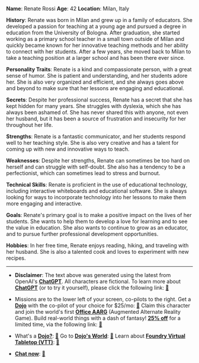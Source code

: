 **Name**: Renate Rossi
**Age**: 42
**Location**: Milan, Italy

**History**: Renate was born in Milan and grew up in a family of educators. She developed a passion for teaching at a young age and pursued a degree in education from the University of Bologna. After graduation, she started working as a primary school teacher in a small town outside of Milan and quickly became known for her innovative teaching methods and her ability to connect with her students. After a few years, she moved back to Milan to take a teaching position at a larger school and has been there ever since.

**Personality Traits**: Renate is a kind and compassionate person, with a great sense of humor. She is patient and understanding, and her students adore her. She is also very organized and efficient, and she always goes above and beyond to make sure that her lessons are engaging and educational.

**Secrets**: Despite her professional success, Renate has a secret that she has kept hidden for many years. She struggles with dyslexia, which she has always been ashamed of. She has never shared this with anyone, not even her husband, but it has been a source of frustration and insecurity for her throughout her life.

**Strengths**: Renate is a fantastic communicator, and her students respond well to her teaching style. She is also very creative and has a talent for coming up with new and innovative ways to teach.

**Weaknesses**: Despite her strengths, Renate can sometimes be too hard on herself and can struggle with self-doubt. She also has a tendency to be a perfectionist, which can sometimes lead to stress and burnout.

**Technical Skills**: Renate is proficient in the use of educational technology, including interactive whiteboards and educational software. She is always looking for ways to incorporate technology into her lessons to make them more engaging and interactive.

**Goals**: Renate's primary goal is to make a positive impact on the lives of her students. She wants to help them to develop a love for learning and to see the value in education. She also wants to continue to grow as an educator, and to pursue further professional development opportunities.

**Hobbies**: In her free time, Renate enjoys reading, hiking, and traveling with her husband. She is also a talented cook and loves to experiment with new recipes.


---
* **Disclaimer**: The text above was generated using the latest from OpenAI's [**ChatGPT**](https://openai.com/blog/chatgpt/).  All characters are fictional.  To learn more about [**ChatGPT**](https://openai.com/blog/chatgpt/) (or to try it yourself), please click the following link: [:closed_book:](https://openai.com/blog/chatgpt/)

* Missions are to the lower left of your screen, co-pilots to the right. Get a [**Dojo**](https://workmates.live/marketplace) with the co-pilot of your choice for $25/mo: [:green_book:](https://workmates.live/marketplace) Claim this character and join the world's first [**Office AARG**](https://dojos.world) (Augmented Alternate Reality Game). Build real-world things with a dash of fantasy! [**25% off**](https://blog.workmates.live/deal-on-a-dojo) for a limited time, via the following link: [:green_book:](https://blog.workmates.live/deal-on-a-dojo) 

* What's a [**Dojo?**](https://workdojos.com): [:blue_book:](https://workdojos.com)  Go to [**Dojo's World**](https://dojos.world): [:blue_book:](https://dojos.world)  Learn about [**Foundry Virtual Tabletop (VTT)**](https://foundryvtt.com): [:closed_book:](https://foundryvtt.com/)

* [**Chat now**](https://chat.workmates.live/channel/support): [:ledger:](https://chat.workmates.live/channel/support)